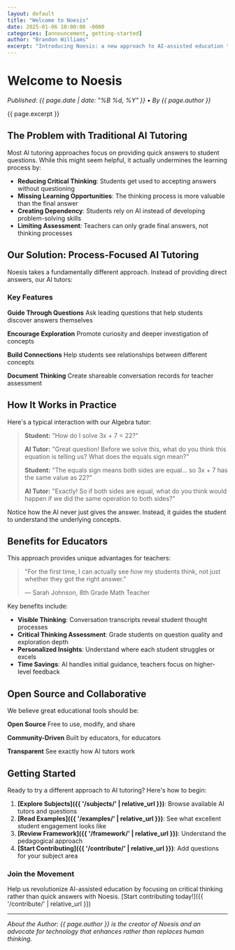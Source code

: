 ```yaml
---
layout: default
title: "Welcome to Noesis"
date: 2025-01-06 10:00:00 -0000
categories: [announcement, getting-started]
author: "Brandon Williams"
excerpt: "Introducing Noesis: a new approach to AI-assisted education that focuses on critical thinking and student engagement rather than just providing answers."
---
```


# Welcome to Noesis

*Published: {{ page.date | date: "%B %d, %Y" }} • By {{ page.author }}*

{{ page.excerpt }}

## The Problem with Traditional AI Tutoring

Most AI tutoring approaches focus on providing quick answers to student questions. While this might seem helpful, it actually undermines the learning process by:

- **Reducing Critical Thinking**: Students get used to accepting answers without questioning
- **Missing Learning Opportunities**: The thinking process is more valuable than the final answer
- **Creating Dependency**: Students rely on AI instead of developing problem-solving skills
- **Limiting Assessment**: Teachers can only grade final answers, not thinking processes

## Our Solution: Process-Focused AI Tutoring

Noesis takes a fundamentally different approach. Instead of providing direct answers, our AI tutors:

### Key Features

**Guide Through Questions**
Ask leading questions that help students discover answers themselves

**Encourage Exploration**
Promote curiosity and deeper investigation of concepts

**Build Connections**
Help students see relationships between different concepts

**Document Thinking**
Create shareable conversation records for teacher assessment

## How It Works in Practice

Here's a typical interaction with our Algebra tutor:

> **Student:** "How do I solve 3x + 7 = 22?"
> 
> **AI Tutor:** "Great question! Before we solve this, what do you think this equation is telling us? What does the equals sign mean?"
> 
> **Student:** "The equals sign means both sides are equal... so 3x + 7 has the same value as 22?"
> 
> **AI Tutor:** "Exactly! So if both sides are equal, what do you think would happen if we did the same operation to both sides?"

Notice how the AI never just gives the answer. Instead, it guides the student to understand the underlying concepts.

## Benefits for Educators

This approach provides unique advantages for teachers:

> "For the first time, I can actually see *how* my students think, not just whether they got the right answer."
> 
> — Sarah Johnson, 8th Grade Math Teacher

Key benefits include:

- **Visible Thinking**: Conversation transcripts reveal student thought processes
- **Critical Thinking Assessment**: Grade students on question quality and exploration depth
- **Personalized Insights**: Understand where each student struggles or excels
- **Time Savings**: AI handles initial guidance, teachers focus on higher-level feedback

## Open Source and Collaborative

We believe great educational tools should be:

**Open Source**
Free to use, modify, and share

**Community-Driven**
Built by educators, for educators

**Transparent**
See exactly how AI tutors work

## Getting Started

Ready to try a different approach to AI tutoring? Here's how to begin:

1. **[Explore Subjects]({{ '/subjects/' | relative_url }})**: Browse available AI tutors and questions
2. **[Read Examples]({{ '/examples/' | relative_url }})**: See what excellent student engagement looks like
3. **[Review Framework]({{ '/framework/' | relative_url }})**: Understand the pedagogical approach
4. **[Start Contributing]({{ '/contribute/' | relative_url }})**: Add questions for your subject area

### Join the Movement

Help us revolutionize AI-assisted education by focusing on critical thinking rather than quick answers with Noesis. [Start contributing today!]({{ '/contribute/' | relative_url }})

---

*About the Author: {{ page.author }} is the creator of Noesis and an advocate for technology that enhances rather than replaces human thinking.*
